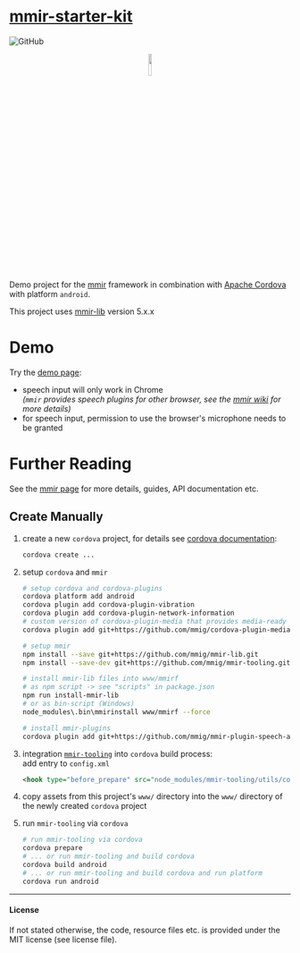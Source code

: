 [mmir-starter-kit][0]
===========

![GitHub](https://img.shields.io/github/license/mmig/mmir-starter-kit)

<p align="center">
<img width="10%" src="https://raw.githubusercontent.com/wiki/mmig/mmir/images/logo.png">
</p>

Demo project for the [mmir][1] framework in combination with [Apache Cordova][9]
with platform `android`.

This project uses [mmir-lib][2] version 5.x.x

# Demo

Try the [demo page][6]:
 * speech input will only work in Chrome  
   _(`mmir` provides speech plugins for other browser, see the [mmir wiki][1] for more details)_
 * for speech input, permission to use the browser's microphone needs to be granted

# Further Reading

See the [mmir page][1] for more details, guides, API documentation etc.

## Create Manually

1. create a new `cordova` project, for details see [cordova documentation][10]:  
   ```bash
   cordova create ...
   ```

2. setup `cordova` and `mmir`
   ```bash
   # setup cordova and cordova-plugins
   cordova platform add android
   cordova plugin add cordova-plugin-vibration
   cordova plugin add cordova-plugin-network-information
   # custom version of cordova-plugin-media that provides media-ready event (for asnyc audio loading)
   cordova plugin add git+https://github.com/mmig/cordova-plugin-media.git#CB-6880-mediaready-state-impl

   # setup mmir
   npm install --save git+https://github.com/mmig/mmir-lib.git
   npm install --save-dev git+https://github.com/mmig/mmir-tooling.git

   # install mmir-lib files into www/mmirf
   # as npm script -> see "scripts" in package.json
   npm run install-mmir-lib
   # or as bin-script (Windows)
   node_modules\.bin\mmirinstall www/mmirf --force

   # install mmir-plugins
   cordova plugin add git+https://github.com/mmig/mmir-plugin-speech-android.git#mmir-v5
   ```

3. integration [`mmir-tooling`][3] into `cordova` build process:  
   add entry to `config.xml`
   ```xml
   <hook type="before_prepare" src="node_modules/mmir-tooling/utils/cordova-build-tool.js" />
   ```

4. copy assets from this project's `www/` directory into the `www/` directory
   of the newly created `cordova` project

5. run `mmir-tooling` via `cordova`
   ```bash
   # run mmir-tooling via cordova
   cordova prepare
   # ... or run mmir-tooling and build cordova
   cordova build android
   # ... or run mmir-tooling and build cordova and run platform
   cordova run android
   ```

----

#### License
If not stated otherwise, the code, resource files etc. is provided under the MIT license (see license file).

[0]: https://github.com/mmig/mmir-starter-kit
[1]: https://github.com/mmig/mmir
[2]: https://github.com/mmig/mmir-lib
[3]: https://github.com/mmig/mmir-tooling
[4]: https://github.com/mmig/mmir-plugin-scionqueue
[5]: https://github.com/mmig/mmir-plugin-speech-nuance
[6]: https://mmig.github.io/mmir-starter-kit/www
[7]: https://mmig.github.io/mmir-starter-kit/www/testSemanticInterpreter.html
[8]: https://github.com/mmig/mmir-starter-kit/tree/new-grammar-editor/www/appTestSemantic
[9]: https://cordova.apache.org/
[10]: https://cordova.apache.org/docs/en/latest
[11]: https://cordova.apache.org/docs/en/latest/guide/platforms/android/
